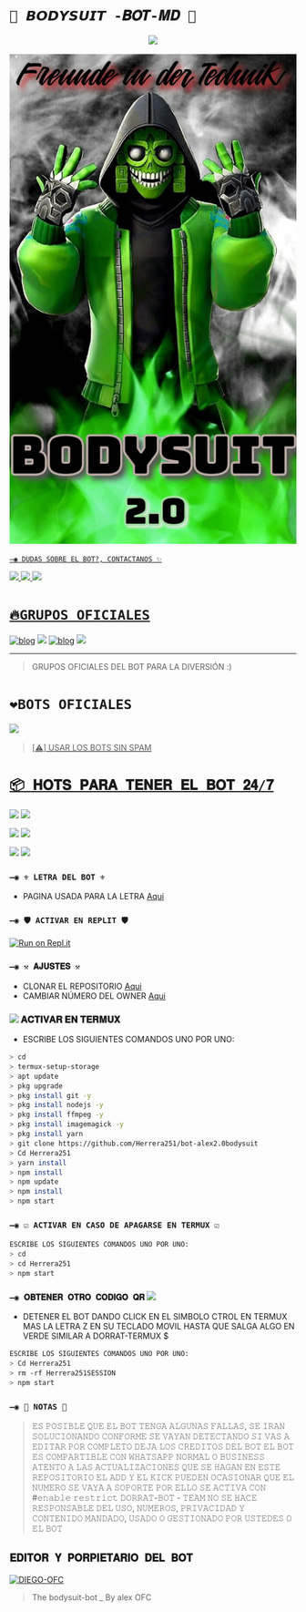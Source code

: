 # `🍁 𝘽𝙊𝘿𝙔𝙎𝙐𝙄𝙏 -𝑩𝑶𝑻-𝑴𝑫 🍁`
<p align="center"> 
  <a href="https://github.com/Herrera251/bot-alex2.0bodysuit"><img src="http://readme-typing-svg.herokuapp.com?font=mono&size=17&duration=4000&color=F7B11B&center=falso&vCenter=falso&lines=bodysuit+BOT+MD++🤖;Gracias+por+visitar+este+repositorio.+💥" height="90px"
</p> 


<p align="center">
<img src="https://github.com/Herrera251/bot-alex2.0bodysuit/blob/main/IMG_20220930_092014_517.jpg" alt="DORRAT-BOT-MD" width="900"/>
</p>

`—◉ DUDAS SOBRE EL BOT?, CONTACTANOS ✨`

<a href="http://wa.me/573245104054" target="blank"><img src="https://img.shields.io/badge/alex_OFC_CREADOR-25D366?style=for-the-badge&logo=whatsapp&logoColor=white" />
<a href="http://wa.me/59398042992" target="blank"><img src="https://img.shields.io/badge/crack informático_COLAB.2-25D366?style=for-the-badge&logo=whatsapp&logoColor=white" />
<a href="http://wa.me/51980967624" target="blank"><img src="https://img.shields.io/badge/hidra_universe_COLAB.4-25D366?style=for-the-badge&logo=whatsapp&logoColor=white" />

# `🔥GRUPOS OFICIALES`

[![blog](https://img.shields.io/badge/Grupo-Oficial-25D366?style=for-the-badge&logo=whatsapp&logoColor=white 
)](https://chat.whatsapp.com/HmVUxb7j0Ms7TFqI6dVLgd)  <a href="https://chat.whatsapp.com/HmVUxb7j0Ms7TFqI6dVLgd"> <img src="https://upload.wikimedia.org/wikipedia/commons/thumb/1/19/WhatsApp_logo-color-vertical.svg/1200px-WhatsApp_logo-color-vertical.svg.png" height="29px"></a>
[![blog](https://img.shields.io/badge/Grupo-Oficial2-25D366?style=for-the-badge&logo=whatsapp&logoColor=white 
)](https://chat.whatsapp.com/IlmNa0htasZDNGaVriSrCQ)  <a href="https://chat.whatsapp.com/FxlQJ4A3tOjGx2Qu3BITfb"> <img src="https://upload.wikimedia.org/wikipedia/commons/thumb/1/19/WhatsApp_logo-color-vertical.svg/1200px-WhatsApp_logo-color-vertical.svg.png" height="29px"></a>

---------
> GRUPOS OFICIALES DEL BOT PARA LA DIVERSIÓN :)

# `❤️BOTS OFICIALES`

<a href="http://wa.me/573245104054" target="blank"><img src="https://img.shields.io/badge/BOT-oficial.1-25D366?style=for-the-badge&logo=whatsapp&logoColor=white" />

> [⚠️] USAR LOS BOTS SIN SPAM

# `📦 𝐇𝐎𝐓𝐒 𝐏𝐀𝐑𝐀 𝐓𝐄𝐍𝐄𝐑 𝐄𝐋 𝐁𝐎𝐓 𝟐𝟒/𝟕`
<p align="hihg">   
<a href="https://portal.acidicnodes.com" target="_blank"> <img src="https://img.shields.io/badge/-AcidicNodes-%23E4405F?style=for-the-badge&logo=acidicnodes&logoColor=black" target="_blank"></a> <img src="https://github.com/DIEGO-OFC/DORRAT-BOT-MD/blob/main/galeria/acidicnodes.png" height="30px">
<p align="hihg">   
<a href="https://dash.boxmineworld.com/login" target="_blank"> <img src="https://img.shields.io/badge/-Boxmineworld-%23E4405F?style=for-the-badge&logo=Boxmineworld&logoColor=black" target="_blank"></a> <img src="https://github.com/DIEGO-OFC/DORRAT-BOT-MD/blob/main/galeria/Boxmine.png" height="30px">
<p align="hihg">   
<a href="https://www.mediafire.com/file/nbe32g0kjl99yul/Termux_0.119.1.apk/file
" target="_blank"> <img src="https://img.shields.io/badge/-DESCARGAR_TERMUX-%23E4405F?style=for-the-badge&logo=DESCARGAR_TERMUX&logoColor=black" target="_blank"></a> <img src="https://github.com/DIEGO-OFC/DORRAT-BOT-MD/blob/main/galeria/unnamed.png" height="30px">

### `—◉ ⚜️ LETRA DEL BOT ⚜️`
- PAGINA USADA PARA LA LETRA [Aqui](https://smiley.cool/es/weirdmaker.php)
  
### `—◉ 🛡️ ACTIVAR EN REPLIT 🛡️`

[![Run on Repl.it](https://repl.it/badge/github/DIEGO-OFC/DORRAT-BOT-MD)](https://repl.it/github/DIEGO-OFC/DORRAT-BOT-MD)

### `—◉ ⚒️ 𝐀𝐉𝐔𝐒𝐓𝐄𝐒 ⚒️`
- CLONAR EL REPOSITORIO [Aqui](https://github.com/DIEGO-OFC/DORRAT-BOT-MD/fork)
- CAMBIAR NÚMERO DEL OWNER [Aqui](https://github.com/DIEGO-OFC/DORRAT-BOT-MD/blob/main/config.js)

### <img src="https://github.com/DIEGO-OFC/DORRAT-BOT-MD/blob/main/galeria/unnamed.png" height="30px"> 𝐀𝐂𝐓𝐈𝐕𝐀𝐑 𝐄𝐍 𝐓𝐄𝐑𝐌𝐔𝐗
- ESCRIBE LOS SIGUIENTES COMANDOS UNO POR UNO:
```bash
> cd
> termux-setup-storage
> apt update 
> pkg upgrade 
> pkg install git -y
> pkg install nodejs -y
> pkg install ffmpeg -y
> pkg install imagemagick -y
> pkg install yarn
> git clone https://github.com/Herrera251/bot-alex2.0bodysuit
> Cd Herrera251
> yarn install 
> npm install
> npm update
> npm install 
> npm start
```
### `—◉ ☑️ ACTIVAR EN CASO DE APAGARSE EN TERMUX ☑️`
```bash
ESCRIBE LOS SIGUIENTES COMANDOS UNO POR UNO:
> cd 
> cd Herrera251
> npm start
```

### `—◉ 𝐎𝐁𝐓𝐄𝐍𝐄𝐑 𝐎𝐓𝐑𝐎 𝐂𝐎𝐃𝐈𝐆𝐎 𝐐𝐑` <img src="https://github.com/DIEGO-OFC/DORRAT-BOT-MD/blob/main/galeria/qrcode_30531084_.png" height="30px">

- DETENER EL BOT DANDO CLICK EN EL SIMBOLO CTROL EN TERMUX MAS LA LETRA Z EN SU TECLADO MOVIL HASTA QUE SALGA ALGO EN VERDE SIMILAR A DORRAT-TERMUX $  
```bash
ESCRIBE LOS SIGUIENTES COMANDOS UNO POR UNO:
> Cd Herrera251
> rm -rf Herrera251SESSION 
> npm start
```

### `—◉ 📄 NOTAS 📄`
> 𝙴𝚂 𝙿𝙾𝚂𝙸𝙱𝙻𝙴 𝚀𝚄𝙴 𝙴𝙻 𝙱𝙾𝚃 𝚃𝙴𝙽𝙶𝙰 𝙰𝙻𝙶𝚄𝙽𝙰𝚂 𝙵𝙰𝙻𝙻𝙰𝚂, 𝚂𝙴 𝙸𝚁𝙰𝙽 𝚂𝙾𝙻𝚄𝙲𝙸𝙾𝙽𝙰𝙽𝙳𝙾 𝙲𝙾𝙽𝙵𝙾𝚁𝙼𝙴 𝚂𝙴 𝚅𝙰𝚈𝙰𝙽 𝙳𝙴𝚃𝙴𝙲𝚃𝙰𝙽𝙳𝙾
> 𝚂𝙸 𝚅𝙰𝚂 𝙰 𝙴𝙳𝙸𝚃𝙰𝚁 𝙿𝙾𝚁 𝙲𝙾𝙼𝙿𝙻𝙴𝚃𝙾 𝙳𝙴𝙹𝙰 𝙻𝙾𝚂 𝙲𝚁𝙴𝙳𝙸𝚃𝙾𝚂 𝙳𝙴𝙻 𝙱𝙾𝚃 
> 𝙴𝙻 𝙱𝙾𝚃 𝙴𝚂 𝙲𝙾𝙼𝙿𝙰𝚁𝚃𝙸𝙱𝙻𝙴 𝙲𝙾𝙽 𝚆𝙷𝙰𝚃𝚂𝙰𝙿𝙿 𝙽𝙾𝚁𝙼𝙰𝙻 𝙾 𝙱𝚄𝚂𝙸𝙽𝙴𝚂𝚂
> 𝙰𝚃𝙴𝙽𝚃𝙾 𝙰 𝙻𝙰𝚂 𝙰𝙲𝚃𝚄𝙰𝙻𝙸𝚉𝙰𝙲𝙸𝙾𝙽𝙴𝚂 𝚀𝚄𝙴 𝚂𝙴 𝙷𝙰𝙶𝙰𝙽 𝙴𝙽 𝙴𝚂𝚃𝙴 𝚁𝙴𝙿𝙾𝚂𝙸𝚃𝙾𝚁𝙸𝙾
> 𝙴𝙻 𝙰𝙳𝙳 𝚈 𝙴𝙻 𝙺𝙸𝙲𝙺 𝙿𝚄𝙴𝙳𝙴𝙽 𝙾𝙲𝙰𝚂𝙸𝙾𝙽𝙰𝚁 𝚀𝚄𝙴 𝙴𝙻 𝙽𝚄𝙼𝙴𝚁𝙾 𝚂𝙴 𝚅𝙰𝚈𝙰 𝙰 𝚂𝙾𝙿𝙾𝚁𝚃𝙴 𝙿𝙾𝚁 𝙴𝙻𝙻𝙾 𝚂𝙴 𝙰𝙲𝚃𝙸𝚅𝙰 𝙲𝙾𝙽 #𝚎𝚗𝚊𝚋𝚕𝚎 𝚛𝚎𝚜𝚝𝚛𝚒𝚌𝚝 
> 𝙳𝙾𝚁𝚁𝙰𝚃-𝙱𝙾𝚃 - 𝚃𝙴𝙰𝙼 𝙽𝙾 𝚂𝙴 𝙷𝙰𝙲𝙴 𝚁𝙴𝚂𝙿𝙾𝙽𝚂𝙰𝙱𝙻𝙴 𝙳𝙴𝙻 𝚄𝚂𝙾, 𝙽𝚄𝙼𝙴𝚁𝙾𝚂, 𝙿𝚁𝙸𝚅𝙰𝙲𝙸𝙳𝙰𝙳 𝚈 𝙲𝙾𝙽𝚃𝙴𝙽𝙸𝙳𝙾 𝙼𝙰𝙽𝙳𝙰𝙳𝙾, 𝚄𝚂𝙰𝙳𝙾 𝙾 𝙶𝙴𝚂𝚃𝙸𝙾𝙽𝙰𝙳𝙾 𝙿𝙾𝚁 𝚄𝚂𝚃𝙴𝙳𝙴𝚂 𝙾 𝙴𝙻 𝙱𝙾𝚃
## `𝐄𝐃𝐈𝐓𝐎𝐑 𝐘 𝐏𝐎𝐑𝐏𝐈𝐄𝐓𝐀𝐑𝐈𝐎 𝐃𝐄𝐋 𝐁𝐎𝐓` 
<a href="https://github.com/DIEGO-OFC"><img src="https://github.com/DIEGO-OFC.png" width="300" height="300" alt="DIEGO-OFC"/></a>

> The bodysuit-bot _ By alex OFC
